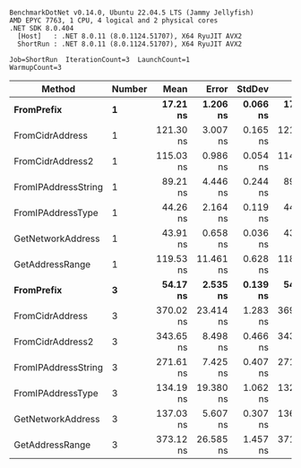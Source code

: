 ```

BenchmarkDotNet v0.14.0, Ubuntu 22.04.5 LTS (Jammy Jellyfish)
AMD EPYC 7763, 1 CPU, 4 logical and 2 physical cores
.NET SDK 8.0.404
  [Host]   : .NET 8.0.11 (8.0.1124.51707), X64 RyuJIT AVX2
  ShortRun : .NET 8.0.11 (8.0.1124.51707), X64 RyuJIT AVX2

Job=ShortRun  IterationCount=3  LaunchCount=1  
WarmupCount=3  

```
| Method              | Number | Mean      | Error     | StdDev   | Min       | Max       | Gen0   | Allocated |
|-------------------- |------- |----------:|----------:|---------:|----------:|----------:|-------:|----------:|
| **FromPrefix**          | **1**      |  **17.21 ns** |  **1.206 ns** | **0.066 ns** |  **17.14 ns** |  **17.28 ns** | **0.0007** |      **56 B** |
| FromCidrAddress     | 1      | 121.30 ns |  3.007 ns | 0.165 ns | 121.11 ns | 121.40 ns | 0.0012 |     112 B |
| FromCidrAddress2    | 1      | 115.03 ns |  0.986 ns | 0.054 ns | 114.96 ns | 115.06 ns | 0.0013 |     112 B |
| FromIPAddressString | 1      |  89.21 ns |  4.446 ns | 0.244 ns |  89.00 ns |  89.48 ns | 0.0006 |      56 B |
| FromIPAddressType   | 1      |  44.26 ns |  2.164 ns | 0.119 ns |  44.16 ns |  44.39 ns | 0.0010 |      88 B |
| GetNetworkAddress   | 1      |  43.91 ns |  0.658 ns | 0.036 ns |  43.88 ns |  43.95 ns | 0.0007 |      56 B |
| GetAddressRange     | 1      | 119.53 ns | 11.461 ns | 0.628 ns | 118.81 ns | 119.90 ns | 0.0019 |     168 B |
| **FromPrefix**          | **3**      |  **54.17 ns** |  **2.535 ns** | **0.139 ns** |  **54.06 ns** |  **54.33 ns** | **0.0020** |     **168 B** |
| FromCidrAddress     | 3      | 370.02 ns | 23.414 ns | 1.283 ns | 369.24 ns | 371.50 ns | 0.0038 |     336 B |
| FromCidrAddress2    | 3      | 343.65 ns |  8.498 ns | 0.466 ns | 343.29 ns | 344.17 ns | 0.0038 |     336 B |
| FromIPAddressString | 3      | 271.61 ns |  7.425 ns | 0.407 ns | 271.37 ns | 272.08 ns | 0.0019 |     168 B |
| FromIPAddressType   | 3      | 134.19 ns | 19.380 ns | 1.062 ns | 132.97 ns | 134.91 ns | 0.0031 |     264 B |
| GetNetworkAddress   | 3      | 137.03 ns |  5.607 ns | 0.307 ns | 136.71 ns | 137.33 ns | 0.0019 |     168 B |
| GetAddressRange     | 3      | 373.12 ns | 26.585 ns | 1.457 ns | 371.73 ns | 374.64 ns | 0.0057 |     504 B |
